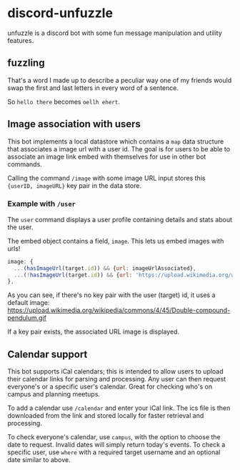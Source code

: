# discord-unfuzzle

unfuzzle is a discord bot with some fun message manipulation and utility features.

## fuzzling
That's a word I made up to describe a peculiar way one of my friends would swap the first and last letters in every word of a sentence.

So `hello there` becomes `oellh ehert`.

## Image association with users
This bot implements a local datastore which contains a `map` data structure that associates a image url with a user id. The goal is for users to be able to associate an image link embed with themselves for use in other bot commands.

Calling the command `/image` with some image URL input stores this `{userID, imageURL}` key pair in the data store.

### Example with `/user`
The `user` command displays a user profile containing details and stats about the user. 

The embed object contains a field, `image`. This lets us embed images with urls!

```js
image: {
  ...(hasImageUrl(target.id)) && {url: imageUrlAssociated},
  ...(!hasImageUrl(target.id)) && {url: 'https://upload.wikimedia.org/wikipedia/commons/4/45/Double-compound-pendulum.gif'},
},
```
As you can see, if there's no key pair with the user (target) id, it uses a default image:
https://upload.wikimedia.org/wikipedia/commons/4/45/Double-compound-pendulum.gif

If a key pair exists, the associated URL image is displayed.

## Calendar support ##
This bot supports iCal calendars; this is intended to allow users to upload their calendar links for parsing and processing. Any user can then request everyone's or a specific user's calendar. Great for checking who's on campus and planning meetups.

To add a calendar use `/calendar` and enter your iCal link. The ics file is then downloaded from the link and stored locally for faster retrieval and processing.

To check everyone's calendar, use `campus`, with the option to choose the date to request. Invalid dates will simply return today's events.
To check a specific user, use `where` with a required target username and an optional date similar to above.
